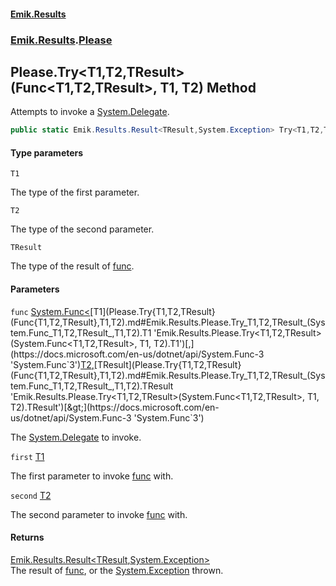 #### [Emik.Results](index.md 'index')
### [Emik.Results](Emik.Results.md 'Emik.Results').[Please](Please.md 'Emik.Results.Please')

## Please.Try<T1,T2,TResult>(Func<T1,T2,TResult>, T1, T2) Method

Attempts to invoke a [System.Delegate](https://docs.microsoft.com/en-us/dotnet/api/System.Delegate 'System.Delegate').

```csharp
public static Emik.Results.Result<TResult,System.Exception> Try<T1,T2,TResult>(System.Func<T1,T2,TResult> func, T1 first, T2 second);
```
#### Type parameters

<a name='Emik.Results.Please.Try_T1,T2,TResult_(System.Func_T1,T2,TResult_,T1,T2).T1'></a>

`T1`

The type of the first parameter.

<a name='Emik.Results.Please.Try_T1,T2,TResult_(System.Func_T1,T2,TResult_,T1,T2).T2'></a>

`T2`

The type of the second parameter.

<a name='Emik.Results.Please.Try_T1,T2,TResult_(System.Func_T1,T2,TResult_,T1,T2).TResult'></a>

`TResult`

The type of the result of [func](Please.Try{T1,T2,TResult}(Func{T1,T2,TResult},T1,T2).md#Emik.Results.Please.Try_T1,T2,TResult_(System.Func_T1,T2,TResult_,T1,T2).func 'Emik.Results.Please.Try<T1,T2,TResult>(System.Func<T1,T2,TResult>, T1, T2).func').
#### Parameters

<a name='Emik.Results.Please.Try_T1,T2,TResult_(System.Func_T1,T2,TResult_,T1,T2).func'></a>

`func` [System.Func&lt;](https://docs.microsoft.com/en-us/dotnet/api/System.Func-3 'System.Func`3')[T1](Please.Try{T1,T2,TResult}(Func{T1,T2,TResult},T1,T2).md#Emik.Results.Please.Try_T1,T2,TResult_(System.Func_T1,T2,TResult_,T1,T2).T1 'Emik.Results.Please.Try<T1,T2,TResult>(System.Func<T1,T2,TResult>, T1, T2).T1')[,](https://docs.microsoft.com/en-us/dotnet/api/System.Func-3 'System.Func`3')[T2](Please.Try{T1,T2,TResult}(Func{T1,T2,TResult},T1,T2).md#Emik.Results.Please.Try_T1,T2,TResult_(System.Func_T1,T2,TResult_,T1,T2).T2 'Emik.Results.Please.Try<T1,T2,TResult>(System.Func<T1,T2,TResult>, T1, T2).T2')[,](https://docs.microsoft.com/en-us/dotnet/api/System.Func-3 'System.Func`3')[TResult](Please.Try{T1,T2,TResult}(Func{T1,T2,TResult},T1,T2).md#Emik.Results.Please.Try_T1,T2,TResult_(System.Func_T1,T2,TResult_,T1,T2).TResult 'Emik.Results.Please.Try<T1,T2,TResult>(System.Func<T1,T2,TResult>, T1, T2).TResult')[&gt;](https://docs.microsoft.com/en-us/dotnet/api/System.Func-3 'System.Func`3')

The [System.Delegate](https://docs.microsoft.com/en-us/dotnet/api/System.Delegate 'System.Delegate') to invoke.

<a name='Emik.Results.Please.Try_T1,T2,TResult_(System.Func_T1,T2,TResult_,T1,T2).first'></a>

`first` [T1](Please.Try{T1,T2,TResult}(Func{T1,T2,TResult},T1,T2).md#Emik.Results.Please.Try_T1,T2,TResult_(System.Func_T1,T2,TResult_,T1,T2).T1 'Emik.Results.Please.Try<T1,T2,TResult>(System.Func<T1,T2,TResult>, T1, T2).T1')

The first parameter to invoke [func](Please.Try{T1,T2,TResult}(Func{T1,T2,TResult},T1,T2).md#Emik.Results.Please.Try_T1,T2,TResult_(System.Func_T1,T2,TResult_,T1,T2).func 'Emik.Results.Please.Try<T1,T2,TResult>(System.Func<T1,T2,TResult>, T1, T2).func') with.

<a name='Emik.Results.Please.Try_T1,T2,TResult_(System.Func_T1,T2,TResult_,T1,T2).second'></a>

`second` [T2](Please.Try{T1,T2,TResult}(Func{T1,T2,TResult},T1,T2).md#Emik.Results.Please.Try_T1,T2,TResult_(System.Func_T1,T2,TResult_,T1,T2).T2 'Emik.Results.Please.Try<T1,T2,TResult>(System.Func<T1,T2,TResult>, T1, T2).T2')

The second parameter to invoke [func](Please.Try{T1,T2,TResult}(Func{T1,T2,TResult},T1,T2).md#Emik.Results.Please.Try_T1,T2,TResult_(System.Func_T1,T2,TResult_,T1,T2).func 'Emik.Results.Please.Try<T1,T2,TResult>(System.Func<T1,T2,TResult>, T1, T2).func') with.

#### Returns
[Emik.Results.Result&lt;](Result{TOk,TErr}.md 'Emik.Results.Result<TOk,TErr>')[TResult](Please.Try{T1,T2,TResult}(Func{T1,T2,TResult},T1,T2).md#Emik.Results.Please.Try_T1,T2,TResult_(System.Func_T1,T2,TResult_,T1,T2).TResult 'Emik.Results.Please.Try<T1,T2,TResult>(System.Func<T1,T2,TResult>, T1, T2).TResult')[,](Result{TOk,TErr}.md 'Emik.Results.Result<TOk,TErr>')[System.Exception](https://docs.microsoft.com/en-us/dotnet/api/System.Exception 'System.Exception')[&gt;](Result{TOk,TErr}.md 'Emik.Results.Result<TOk,TErr>')  
The result of [func](Please.Try{T1,T2,TResult}(Func{T1,T2,TResult},T1,T2).md#Emik.Results.Please.Try_T1,T2,TResult_(System.Func_T1,T2,TResult_,T1,T2).func 'Emik.Results.Please.Try<T1,T2,TResult>(System.Func<T1,T2,TResult>, T1, T2).func'), or the [System.Exception](https://docs.microsoft.com/en-us/dotnet/api/System.Exception 'System.Exception') thrown.